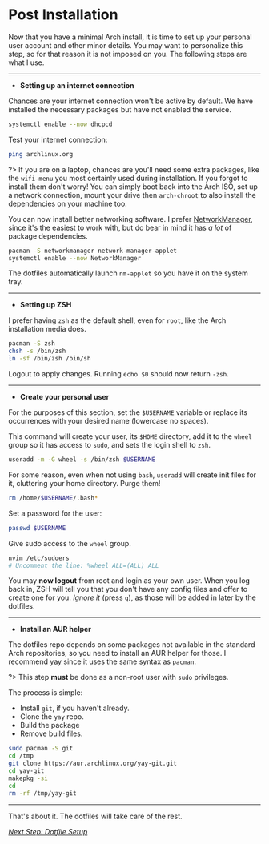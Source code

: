# Post Installation
Now that you have a minimal Arch install, it is time to set up your personal
user account and other minor details.
You may want to personalize this step, so for that reason it is not imposed on
you.
The following steps are what I use.

---
- **Setting up an internet connection**

Chances are your internet connection won't be active by default.
We have installed the necessary packages but have not enabled the service.

```zsh
systemctl enable --now dhcpcd
```

Test your internet connection:
```zsh
ping archlinux.org
```

?> If you are on a laptop, chances are you'll need some extra packages, like
the `wifi-menu` you most certainly used during installation.
If you forgot to install them don't worry! You can simply boot back into the
Arch ISO, set up a network connection, mount your drive then `arch-chroot` to
also install the dependencies on your machine too.

You can now install better networking software.
I prefer [NetworkManager](https://wiki.archlinux.org/index.php/NetworkManager),
since it's the easiest to work with, but do bear in mind it has _a lot_ of
package dependencies.
```zsh
pacman -S networkmanager network-manager-applet
systemctl enable --now NetworkManager
```

The dotfiles automatically launch `nm-applet` so you have it on the system tray.

---
- **Setting up ZSH**

I prefer having `zsh` as the default shell, even for `root`, like the Arch
installation media does.

```sh
pacman -S zsh
chsh -s /bin/zsh
ln -sf /bin/zsh /bin/sh
```

Logout to apply changes.
Running `echo $0` should now return `-zsh`.

---
- **Create your personal user**

For the purposes of this section, set the `$USERNAME` variable or replace its
occurrences with your desired name (lowercase no spaces).

This command will create your user, its `$HOME` directory, add it to the `wheel`
group so it has access to `sudo`, and sets the login shell to `zsh`.
```zsh
useradd -m -G wheel -s /bin/zsh $USERNAME
```

For some reason, even when not using `bash`, `useradd` will create init files 
for it, cluttering your home directory.
Purge them!
```zsh
rm /home/$USERNAME/.bash*
```

Set a password for the user:
```zsh
passwd $USERNAME
```

Give sudo access to the `wheel` group.
```zsh
nvim /etc/sudoers
# Uncomment the line: %wheel ALL=(ALL) ALL
```

You may **now logout** from root and login as your own user.
When you log back in, ZSH will tell you that you don't have any config files and
offer to create one for you. _Ignore it_ (press `q`), as those will be added in
later by the dotfiles.

---
- **Install an AUR helper**

The dotfiles repo depends on some packages not available in the standard Arch
repositories, so you need to install an AUR helper for those.
I recommend [yay](https://github.com/Jguer/yay) since it uses the same syntax as
`pacman`.

?> This step **must** be done as a non-root user with `sudo` privileges.

The process is simple:
- Install `git`, if you haven't already.
- Clone the `yay` repo.
- Build the package
- Remove build files.

```zsh
sudo pacman -S git
cd /tmp
git clone https://aur.archlinux.org/yay-git.git
cd yay-git
makepkg -si
cd
rm -rf /tmp/yay-git
```

---
That's about it.
The dotfiles will take care of the rest.

[_Next Step: Dotfile Setup_](installation/setup.md)
